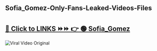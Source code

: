 
 ## Sofia_Gomez-Only-Fans-Leaked-Videos-Files

# <h2><a href="https://mediaupload.pro?Sofia_Gomez">🔗 Click to LINKS ⏩⏩ 👉 🟢 Sofia_Gomez </a></h2>

<a href="https://mediaupload.pro?Sofia_Gomez" rel="nofollow" data-target="animated-image.originalLink"><img src="https://i.ibb.co.com/xMMVF88/686577567.gif" alt="Viral Video Original" style="max-width: 100%; display: inline-block;" data-target="animated-image.originalImage"></a>